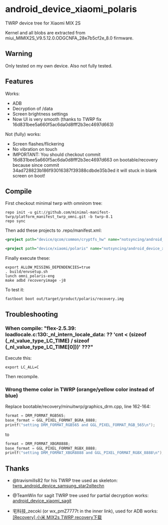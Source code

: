 # android_device_xiaomi_polaris

TWRP device tree for Xiaomi MIX 2S

Kernel and all blobs are extracted from miui_MIMIX2S_V9.5.12.0.ODGCNFA_28e7b5cf2e_8.0 firmware.

## Warning

Only tested on my own device. Also not fully tested.

## Features

Works:

- ADB
- Decryption of /data
- Screen brightness settings
- Now UI is very smooth (thanks to TWRP fix 16d831bee5a660f5ac6da0d8fff2b3ec4697d663)

Not (fully) works:

- Screen flashes/flickering
- No vibration on touch
- IMPORTANT: You should checkout commit 16d831bee5a660f5ac6da0d8fff2b3ec4697d663 on bootable/recovery because since commit 34ad728823b186f93016387f39388cdbde35b3ed it will stuck in blank screen on boot!

## Compile

First checkout minimal twrp with omnirom tree:

```
repo init -u git://github.com/minimal-manifest-twrp/platform_manifest_twrp_omni.git -b twrp-8.1
repo sync
```

Then add these projects to .repo/manifest.xml:

```xml
<project path="device/qcom/common/cryptfs_hw" name="notsyncing/android_vendor_qcom_opensource_cryptfs_hw" remote="github" revision="lineage-15.1" />

<project path="device/xiaomi/polaris" name="notsyncing/android_device_xiaomi_polaris" remote="github" revision="android-8.1" />
```

Finally execute these:

```
export ALLOW_MISSING_DEPENDENCIES=true
. build/envsetup.sh
lunch omni_polaris-eng 
make adbd recoveryimage -j8
```

To test it:

```
fastboot boot out/target/product/polaris/recovery.img
```

## Troubleshooting

### When compile: "flex-2.5.39: loadlocale.c:130:_nl_intern_locale_data: ?? 'cnt < (sizeof (_nl_value_type_LC_TIME) / sizeof (_nl_value_type_LC_TIME[0]))' ???"

Execute this:

```
export LC_ALL=C
```

Then recompile.

### Wrong theme color in TWRP (orange/yellow color instead of blue)

Replace bootable/recovery/minuitwrp/graphics_drm.cpp, line 162-164:

```cpp
format = DRM_FORMAT_RGB565;
base_format = GGL_PIXEL_FORMAT_BGRA_8888;
printf("setting DRM_FORMAT_RGB565 and GGL_PIXEL_FORMAT_RGB_565\n");
```

to

```cpp
format = DRM_FORMAT_XBGR8888;
base_format = GGL_PIXEL_FORMAT_RGBX_8888;
printf("setting DRM_FORMAT_XBGR8888 and GGL_PIXEL_FORMAT_RGBX_8888\n");
```

## Thanks

- @travismills82 for his TWRP tree used as skeleton: [twrp_android_device_samsung_star2qltechn](https://github.com/travismills82/twrp_android_device_samsung_star2qltechn)

- @TeamWin for sagit TWRP tree used for partial decryption works: [android_device_xiaomi_sagit](https://github.com/TeamWin/android_device_xiaomi_sagit)

- 宅科技_zecoki (or wx_pmZ7777t in the inner link), used for ADB works: [	
[Recovery] 小米 MIX2s TWRP recovery下载](https://blog.csdn.net/u010880477/article/details/80285813)
